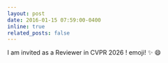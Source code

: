 ```yaml
---
layout: post
date: 2016-01-15 07:59:00-0400
inline: true
related_posts: false
---
```


I am invited as a Reviewer in CVPR 2026 ! emoji! :sparkles: :smile:
